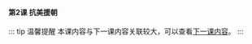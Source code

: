 #### 第2课 抗美援朝

::: tip 温馨提醒 本课内容与下一课内容关联较大，可以查看[下一课内容](./%E7%AC%AC3%E8%AF%BE%20%E5%9C%9F%E5%9C%B0%E6%94%B9%E9%9D%A9)。 :::
